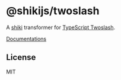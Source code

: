 # @shikijs/twoslash

A [shiki](https://github.com/shikijs/shiki) transformer for [TypeScript Twoslash](https://www.typescriptlang.org/dev/twoslash/).

[Documentations](https://shiki.netlify.app/packages/twoslash)

## License

MIT
